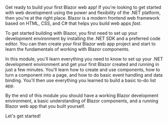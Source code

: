 Get ready to build your first Blazor web app! If you're looking to get started with web development using the power and flexibility of the .NET platform, then you're at the right place. Blazor is a modern frontend web framework based on HTML, CSS, and C# that helps you build web apps *fast*.

To get started building with Blazor, you first need to set up your development environment by installing the .NET SDK and a preferred code editor. You can then create your first Blazor web app project and start to learn the fundamentals of working with Blazor components.

In this module, you'll learn everything you need to know to set up your .NET development environment and get your first Blazor created and running in just a few minutes. You'll learn how to create and use components, how to turn a component into a page, and how to do basic event handling and data binding. You'll then use everything you learned to build a basic to-do list app.

By the end of this module you should have a working Blazor development environment, a basic understanding of Blazor components, and a running Blazor web app that you built yourself.

Let's get started!
